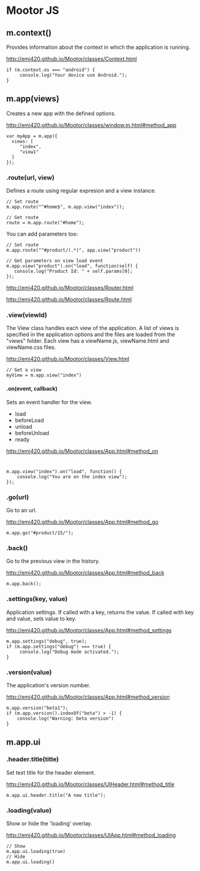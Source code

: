 # Mootor JS

## m.context()

Provides information about the context in which the application is running.

http://emi420.github.io/Mootor/classes/Context.html


    if (m.context.os === "android") {
         console.log("Your device use Android.");
    }

## m.app(views)

Creates a new app with the defined options.

http://emi420.github.io/Mootor/classes/window.m.html#method_app

    var myApp = m.app({
      views: [
         "index",
         "view1"
      ]
    });

### .route(url, view)

Defines a route using regular expresion and a view instance.

    // Set route
    m.app.route("^#home$", m.app.view("index"));

    // Get route
    route = m.app.route("#home");

You can add parameters too:

    // Set route
    m.app.route("^#product/(.*)", app.view("product"))

    // Get parameters on view load event
    m.app.view("product").on("load", function(self) {
       console.log("Product Id: " + self.params[0];
    });

http://emi420.github.io/Mootor/classes/Router.html

http://emi420.github.io/Mootor/classes/Route.html


### .view(viewId)

The View class handles each view of the application. A list of views is specified in the application options and the files are loaded from the "views" folder. Each view has a viewName.js, viewName.html and viewName.css files.

http://emi420.github.io/Mootor/classes/View.html



    // Get a view
    myView = m.app.view("index")

#### .on(event, callback)

Sets an event handler for the view. 

* load
* beforeLoad
* unload
* beforeUnload
* ready

http://emi420.github.io/Mootor/classes/App.html#method_on

#
	
	m.app.view("index").on("load", function() {
		console.log("You are on the index view");
	});

### .go(url)

Go to an url.

http://emi420.github.io/Mootor/classes/App.html#method_go



    m.app.go("#product/15/");

### .back()

Go to the previous view in the history.

http://emi420.github.io/Mootor/classes/App.html#method_back



    m.app.back(); 
   
### .settings(key, value)

Application settings. If called with a key, returns the value. If called with key and value, sets value to key.

http://emi420.github.io/Mootor/classes/App.html#method_settings



    m.app.settings("debug", true);
    if (m.app.settings("debug") === true) {
         console.log("Debug mode activated.");
    }


### .version(value)

The application's version number.

http://emi420.github.io/Mootor/classes/App.html#method_version

    m.app.version("beta1");
    if (m.app.version().indexOf("beta") > -1) {
        console.log("Warning: beta version")
    }

## m.app.ui

### .header.title(title)

Set text title for the header element.

http://emi420.github.io/Mootor/classes/UIHeader.html#method_title

    m.app.ui.header.title("A new title");


### .loading(value)

Show or hide the 'loading' overlay.

http://emi420.github.io/Mootor/classes/UIApp.html#method_loading

    // Show
    m.app.ui.loading(true)
    // Hide
    m.app.ui.loading()



